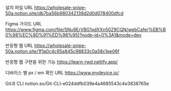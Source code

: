 설치 파일 URL
https://wholesale-snipe-50a.notion.site/db7ba56b980342139d2d0d078400dfcd

Figma 가이드 URL
https://www.figma.com/file/SNu6ErVBG1xdXXn50Z9CQN/webCafe(%EB%B0%98%EC%9D%91%ED%98%95)?node-id=0%3A1&mode=dev

반응형 웹 URL
https://wholesale-snipe-50a.notion.site/1f1a0c4c95a845c98833c0a58c1ee06f

반응형 웹 구현을 위한 기능
https://learn-rwd.netlify.app/

디바이스 별 px / em 확인 URL
https://www.mydevice.io/

Git과 CLI
notion.so/Git-CLI-e024ddfb039e4a4685543c4e3838765e
